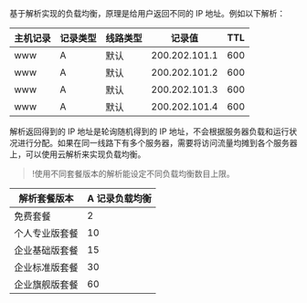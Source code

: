 基于解析实现的负载均衡，原理是给用户返回不同的 IP 地址。例如以下解析：

| 主机记录 | 记录类型 | 线路类型 | 记录值 | TTL |
|---|---|---|---|---|
| www | A | 默认 | 200.202.101.1 | 600 |
| www | A | 默认 | 200.202.101.2 | 600 |
| www | A | 默认 | 200.202.101.3 | 600 |
| www | A | 默认 | 200.202.101.4 | 600 |

解析返回得到的 IP 地址是轮询随机得到的 IP 地址，不会根据服务器负载和运行状况进行分配。如果在同一线路下有多个服务器，需要将访问流量均摊到各个服务器上，可以使用云解析来实现负载均衡。

>!使用不同套餐版本的解析能设定不同负载均衡数目上限。

|解析套餐版本 | A 记录负载均衡 |
|---|---|
| 免费套餐 | 2 |
| 个人专业版套餐| 10 |
| 企业基础版套餐| 15 |
| 企业标准版套餐| 30 |
| 企业旗舰版套餐| 60 |
